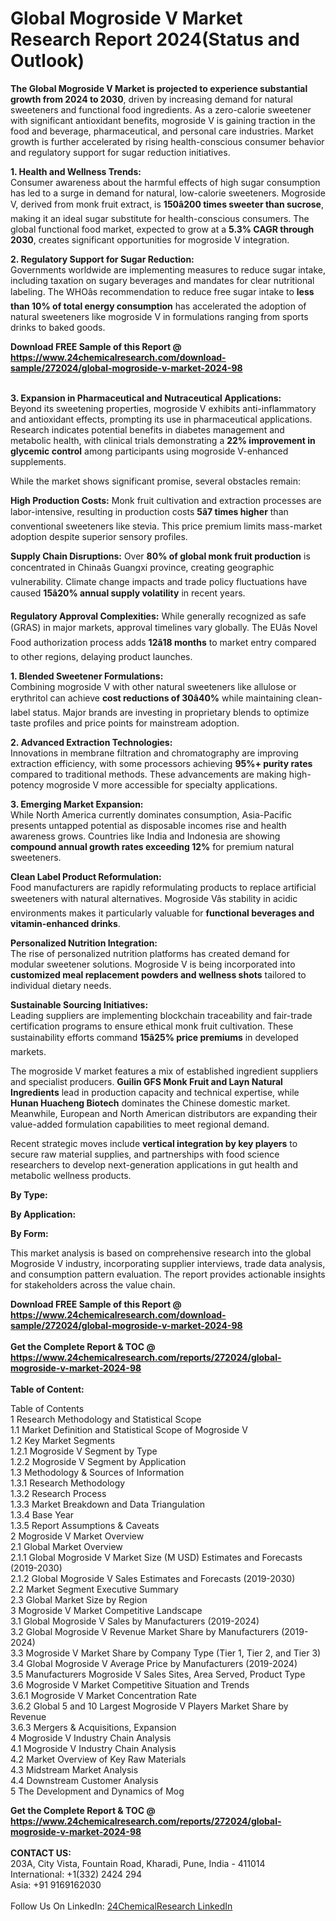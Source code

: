 <h1>Global Mogroside V Market Research Report 2024(Status and Outlook)</h1><p><strong>The Global Mogroside V Market is projected to experience substantial growth from 2024 to 2030</strong>, driven by increasing demand for natural sweeteners and functional food ingredients. As a zero-calorie sweetener with significant antioxidant benefits, mogroside V is gaining traction in the food and beverage, pharmaceutical, and personal care industries. Market growth is further accelerated by rising health-conscious consumer behavior and regulatory support for sugar reduction initiatives.</p><p><strong>1. Health and Wellness Trends:</strong><br>
Consumer awareness about the harmful effects of high sugar consumption has led to a surge in demand for natural, low-calorie sweeteners. Mogroside V, derived from monk fruit extract, is <strong>150â200 times sweeter than sucrose</strong>, making it an ideal sugar substitute for health-conscious consumers. The global functional food market, expected to grow at a <strong>5.3% CAGR through 2030</strong>, creates significant opportunities for mogroside V integration.</p><p><strong>2. Regulatory Support for Sugar Reduction:</strong><br>
Governments worldwide are implementing measures to reduce sugar intake, including taxation on sugary beverages and mandates for clear nutritional labeling. The WHOâs recommendation to reduce free sugar intake to <strong>less than 10% of total energy consumption</strong> has accelerated the adoption of natural sweeteners like mogroside V in formulations ranging from sports drinks to baked goods.</p><div><b>Download FREE Sample of this Report @ 
            <a href="https://www.24chemicalresearch.com/download-sample/272024/global-mogroside-v-market-2024-98">
            https://www.24chemicalresearch.com/download-sample/272024/global-mogroside-v-market-2024-98</a></b></div><br><p><strong>3. Expansion in Pharmaceutical and Nutraceutical Applications:</strong><br>
Beyond its sweetening properties, mogroside V exhibits anti-inflammatory and antioxidant effects, prompting its use in pharmaceutical applications. Research indicates potential benefits in diabetes management and metabolic health, with clinical trials demonstrating a <strong>22% improvement in glycemic control</strong> among participants using mogroside V-enhanced supplements.</p><p>While the market shows significant promise, several obstacles remain:</p><p><strong>High Production Costs:</strong> Monk fruit cultivation and extraction processes are labor-intensive, resulting in production costs <strong>5â7 times higher</strong> than conventional sweeteners like stevia. This price premium limits mass-market adoption despite superior sensory profiles.</p><p><strong>Supply Chain Disruptions:</strong> Over <strong>80% of global monk fruit production</strong> is concentrated in Chinaâs Guangxi province, creating geographic vulnerability. Climate change impacts and trade policy fluctuations have caused <strong>15â20% annual supply volatility</strong> in recent years.</p><p><strong>Regulatory Approval Complexities:</strong> While generally recognized as safe (GRAS) in major markets, approval timelines vary globally. The EUâs Novel Food authorization process adds <strong>12â18 months</strong> to market entry compared to other regions, delaying product launches.</p><p><strong>1. Blended Sweetener Formulations:</strong><br>
Combining mogroside V with other natural sweeteners like allulose or erythritol can achieve <strong>cost reductions of 30â40%</strong> while maintaining clean-label status. Major brands are investing in proprietary blends to optimize taste profiles and price points for mainstream adoption.</p><p><strong>2. Advanced Extraction Technologies:</strong><br>
Innovations in membrane filtration and chromatography are improving extraction efficiency, with some processors achieving <strong>95%+ purity rates</strong> compared to traditional methods. These advancements are making high-potency mogroside V more accessible for specialty applications.</p><p><strong>3. Emerging Market Expansion:</strong><br>
While North America currently dominates consumption, Asia-Pacific presents untapped potential as disposable incomes rise and health awareness grows. Countries like India and Indonesia are showing <strong>compound annual growth rates exceeding 12%</strong> for premium natural sweeteners.</p><p><strong>Clean Label Product Reformulation:</strong><br>
	Food manufacturers are rapidly reformulating products to replace artificial sweeteners with natural alternatives. Mogroside Vâs stability in acidic environments makes it particularly valuable for <strong>functional beverages and vitamin-enhanced drinks</strong>.</p><p><strong>Personalized Nutrition Integration:</strong><br>
	The rise of personalized nutrition platforms has created demand for modular sweetener solutions. Mogroside V is being incorporated into <strong>customized meal replacement powders and wellness shots</strong> tailored to individual dietary needs.</p><p><strong>Sustainable Sourcing Initiatives:</strong><br>
	Leading suppliers are implementing blockchain traceability and fair-trade certification programs to ensure ethical monk fruit cultivation. These sustainability efforts command <strong>15â25% price premiums</strong> in developed markets.</p><p>The mogroside V market features a mix of established ingredient suppliers and specialist producers. <strong>Guilin GFS Monk Fruit and Layn Natural Ingredients</strong> lead in production capacity and technical expertise, while <strong>Hunan Huacheng Biotech</strong> dominates the Chinese domestic market. Meanwhile, European and North American distributors are expanding their value-added formulation capabilities to meet regional demand.</p><p>Recent strategic moves include <strong>vertical integration by key players</strong> to secure raw material supplies, and partnerships with food science researchers to develop next-generation applications in gut health and metabolic wellness products.</p><p><strong>By Type:</strong></p><p><strong>By Application:</strong></p><p><strong>By Form:</strong></p><p>This market analysis is based on comprehensive research into the global Mogroside V industry, incorporating supplier interviews, trade data analysis, and consumption pattern evaluation. The report provides actionable insights for stakeholders across the value chain.</p><div><b>Download FREE Sample of this Report @ 
            <a href="https://www.24chemicalresearch.com/download-sample/272024/global-mogroside-v-market-2024-98">
            https://www.24chemicalresearch.com/download-sample/272024/global-mogroside-v-market-2024-98</a></b></div><br><div><b>Get the Complete Report & TOC @ 
            <a href="https://www.24chemicalresearch.com/reports/272024/global-mogroside-v-market-2024-98">
            https://www.24chemicalresearch.com/reports/272024/global-mogroside-v-market-2024-98</a></b></div><br>
            <b>Table of Content:</b><p>Table of Contents<br />
1 Research Methodology and Statistical Scope<br />
1.1 Market Definition and Statistical Scope of Mogroside V<br />
1.2 Key Market Segments<br />
1.2.1 Mogroside V Segment by Type<br />
1.2.2 Mogroside V Segment by Application<br />
1.3 Methodology & Sources of Information<br />
1.3.1 Research Methodology<br />
1.3.2 Research Process<br />
1.3.3 Market Breakdown and Data Triangulation<br />
1.3.4 Base Year<br />
1.3.5 Report Assumptions & Caveats<br />
2 Mogroside V Market Overview<br />
2.1 Global Market Overview<br />
2.1.1 Global Mogroside V Market Size (M USD) Estimates and Forecasts (2019-2030)<br />
2.1.2 Global Mogroside V Sales Estimates and Forecasts (2019-2030)<br />
2.2 Market Segment Executive Summary<br />
2.3 Global Market Size by Region<br />
3 Mogroside V Market Competitive Landscape<br />
3.1 Global Mogroside V Sales by Manufacturers (2019-2024)<br />
3.2 Global Mogroside V Revenue Market Share by Manufacturers (2019-2024)<br />
3.3 Mogroside V Market Share by Company Type (Tier 1, Tier 2, and Tier 3)<br />
3.4 Global Mogroside V Average Price by Manufacturers (2019-2024)<br />
3.5 Manufacturers Mogroside V Sales Sites, Area Served, Product Type<br />
3.6 Mogroside V Market Competitive Situation and Trends<br />
3.6.1 Mogroside V Market Concentration Rate<br />
3.6.2 Global 5 and 10 Largest Mogroside V Players Market Share by Revenue<br />
3.6.3 Mergers & Acquisitions, Expansion<br />
4 Mogroside V Industry Chain Analysis<br />
4.1 Mogroside V Industry Chain Analysis<br />
4.2 Market Overview of Key Raw Materials<br />
4.3 Midstream Market Analysis<br />
4.4 Downstream Customer Analysis<br />
5 The Development and Dynamics of Mog</p><div><b>Get the Complete Report & TOC @ 
            <a href="https://www.24chemicalresearch.com/reports/272024/global-mogroside-v-market-2024-98">
            https://www.24chemicalresearch.com/reports/272024/global-mogroside-v-market-2024-98</a></b></div><br><b>CONTACT US:</b><br>
            203A, City Vista, Fountain Road, Kharadi, Pune, India - 411014<br>
            International: +1(332) 2424 294<br>
            Asia: +91 9169162030 <br><br>
            Follow Us On LinkedIn: <a href="https://www.linkedin.com/company/24chemicalresearch/">24ChemicalResearch LinkedIn</a>